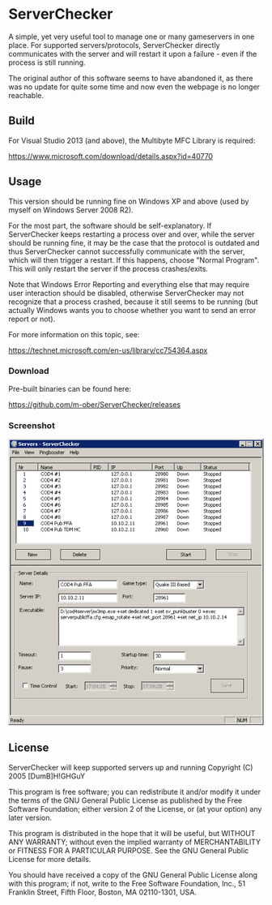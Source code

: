 # ServerChecker

A simple, yet very useful tool to manage one or many gameservers in
one place. For supported servers/protocols, ServerChecker
directly communicates with the server and will restart it upon
a failure - even if the process is still running.

The original author of this software seems to have abandoned it,
as there was no update for quite some time and now even
the webpage is no longer reachable.

## Build

For Visual Studio 2013 (and above), the Multibyte MFC Library is required:

https://www.microsoft.com/download/details.aspx?id=40770

## Usage

This version should be running fine on Windows XP and above (used by myself on 
Windows Server 2008 R2).

For the most part, the software should be self-explanatory. If ServerChecker
keeps restarting a process over and over, while the server should be running fine,
it may be the case that the protocol is outdated and thus ServerChecker
cannot successfully communicate with the server, which will then trigger a restart.
If this happens, choose "Normal Program". This will only restart the server
if the process crashes/exits.

Note that Windows Error Reporting and everything else that may require user
interaction should be disabled, otherwise ServerChecker may not recognize that
a process crashed, because it still seems to be running (but actually Windows
wants you to choose whether you want to send an error report or not).

For more information on this topic, see:

https://technet.microsoft.com/en-us/library/cc754364.aspx

### Download

Pre-built binaries can be found here:

https://github.com/m-ober/ServerChecker/releases

### Screenshot

![ServerChecker](https://raw.githubusercontent.com/m-ober/ServerChecker/docs/serverchecker.png "ServerChecker")

## License

ServerChecker will keep supported servers up and running
Copyright (C) 2005  [DumB]H!GHGuY

This program is free software; you can redistribute it and/or
modify it under the terms of the GNU General Public License
as published by the Free Software Foundation; either version 2
of the License, or (at your option) any later version.

This program is distributed in the hope that it will be useful,
but WITHOUT ANY WARRANTY; without even the implied warranty of
MERCHANTABILITY or FITNESS FOR A PARTICULAR PURPOSE.  See the
GNU General Public License for more details.

You should have received a copy of the GNU General Public License
along with this program; if not, write to the Free Software
Foundation, Inc., 51 Franklin Street, Fifth Floor, Boston, MA  02110-1301, USA.
